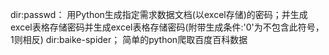 

dir:passwd：
    用Python生成指定需求数据文档(以excel存储)的密码；并生成excel表格存储密码并生成excel表格存储密码(附带生成条件:'0'为不包含此符号，1则相反)
dir:baike-spider；
    简单的python爬取百度百科数据